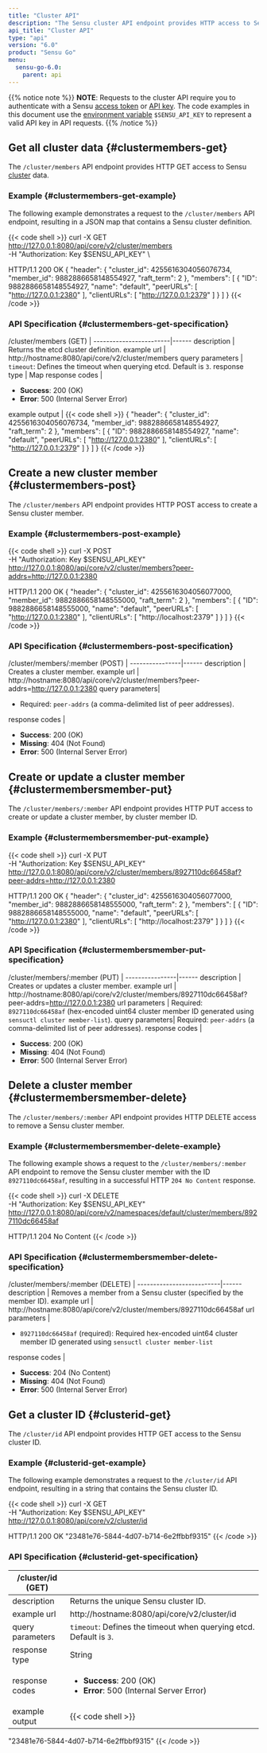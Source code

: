 ```yaml
---
title: "Cluster API"
description: "The Sensu cluster API endpoint provides HTTP access to Sensu cluster data. This reference includes examples for returning the cluster definition, creating a cluster member, and more. Read on for the full reference."
api_title: "Cluster API"
type: "api"
version: "6.0"
product: "Sensu Go"
menu:
  sensu-go-6.0:
    parent: api
---
```


{{% notice note %}}
**NOTE**: Requests to the cluster API require you to authenticate with a Sensu [access token](../#authenticate-with-the-authentication-api) or [API key](../#authenticate-with-an-api-key).
The code examples in this document use the [environment variable](../#configure-an-environment-variable-for-api-key-authentication) `$SENSU_API_KEY` to represent a valid API key in API requests. 
{{% /notice %}}

## Get all cluster data {#clustermembers-get}

The `/cluster/members` API endpoint provides HTTP GET access to Sensu [cluster][1] data.

### Example {#clustermembers-get-example}

The following example demonstrates a request to the `/cluster/members` API endpoint, resulting in a JSON map that contains a Sensu cluster definition.

{{< code shell >}}
curl -X GET \
http://127.0.0.1:8080/api/core/v2/cluster/members \
-H "Authorization: Key $SENSU_API_KEY" \

HTTP/1.1 200 OK
{
  "header": {
    "cluster_id": 4255616304056076734,
    "member_id": 9882886658148554927,
    "raft_term": 2
  },
  "members": [
    {
      "ID": 9882886658148554927,
      "name": "default",
      "peerURLs": [
        "http://127.0.0.1:2380"
      ],
      "clientURLs": [
        "http://127.0.0.1:2379"
      ]
    }
  ]
}
{{< /code >}}

### API Specification {#clustermembers-get-specification}

/cluster/members (GET)  | 
------------------------|------
description             | Returns the etcd cluster definition.
example url             | http://hostname:8080/api/core/v2/cluster/members
query parameters        | `timeout`: Defines the timeout when querying etcd. Default is `3`.
response type           | Map
response codes          | <ul><li>**Success**: 200 (OK)</li><li>**Error**: 500 (Internal Server Error)</li></ul>
example output          | {{< code shell >}}
{
  "header": {
    "cluster_id": 4255616304056076734,
    "member_id": 9882886658148554927,
    "raft_term": 2
  },
  "members": [
    {
      "ID": 9882886658148554927,
      "name": "default",
      "peerURLs": [
        "http://127.0.0.1:2380"
      ],
      "clientURLs": [
        "http://127.0.0.1:2379"
      ]
    }
  ]
}
{{< /code >}}

## Create a new cluster member {#clustermembers-post}

The `/cluster/members` API endpoint provides HTTP POST access to create a Sensu cluster member.

### Example {#clustermembers-post-example}

{{< code shell >}}
curl -X POST \
-H "Authorization: Key $SENSU_API_KEY" \
http://127.0.0.1:8080/api/core/v2/cluster/members?peer-addrs=http://127.0.0.1:2380

HTTP/1.1 200 OK
{
  "header": {
    "cluster_id": 4255616304056077000,
    "member_id": 9882886658148555000,
    "raft_term": 2
  },
  "members": [
    {
      "ID": 9882886658148555000,
      "name": "default",
      "peerURLs": [
        "http://127.0.0.1:2380"
      ],
      "clientURLs": [
        "http://localhost:2379"
      ]
    }
  ]
}
{{< /code >}}

### API Specification {#clustermembers-post-specification}

/cluster/members/:member (POST) | 
----------------|------
description     | Creates a cluster member.
example url     | http://hostname:8080/api/core/v2/cluster/members?peer-addrs=http://127.0.0.1:2380
query parameters| <ul><li>Required: `peer-addrs` (a comma-delimited list of peer addresses).</li></ul>
response codes   | <ul><li>**Success**: 200 (OK)</li><li> **Missing**: 404 (Not Found)</li><li>**Error**: 500 (Internal Server Error)</li></ul>

## Create or update a cluster member {#clustermembersmember-put}

The `/cluster/members/:member` API endpoint provides HTTP PUT access to create or update a cluster member, by cluster member ID.

### Example {#clustermembersmember-put-example}

{{< code shell >}}
curl -X PUT \
-H "Authorization: Key $SENSU_API_KEY" \
http://127.0.0.1:8080/api/core/v2/cluster/members/8927110dc66458af?peer-addrs=http://127.0.0.1:2380

HTTP/1.1 200 OK
{
  "header": {
    "cluster_id": 4255616304056077000,
    "member_id": 9882886658148555000,
    "raft_term": 2
  },
  "members": [
    {
      "ID": 9882886658148555000,
      "name": "default",
      "peerURLs": [
        "http://127.0.0.1:2380"
      ],
      "clientURLs": [
        "http://localhost:2379"
      ]
    }
  ]
}
{{< /code >}}

### API Specification {#clustermembersmember-put-specification}

/cluster/members/:member (PUT) | 
----------------|------
description     | Creates or updates a cluster member.
example url     | http://hostname:8080/api/core/v2/cluster/members/8927110dc66458af?peer-addrs=http://127.0.0.1:2380
url parameters  | Required: `8927110dc66458af` (hex-encoded uint64 cluster member ID generated using `sensuctl cluster member-list`).
query parameters| Required: `peer-addrs` (a comma-delimited list of peer addresses).</li></ul>
response codes   | <ul><li>**Success**: 200 (OK)</li><li> **Missing**: 404 (Not Found)</li><li>**Error**: 500 (Internal Server Error)</li></ul>

## Delete a cluster member {#clustermembersmember-delete}

The `/cluster/members/:member` API endpoint provides HTTP DELETE access to remove a Sensu cluster member.

### Example {#clustermembersmember-delete-example}

The following example shows a request to the `/cluster/members/:member` API endpoint to remove the Sensu cluster member with the ID `8927110dc66458af`, resulting in a successful HTTP `204 No Content` response.

{{< code shell >}}
curl -X DELETE \
-H "Authorization: Key $SENSU_API_KEY" \
http://127.0.0.1:8080/api/core/v2/namespaces/default/cluster/members/8927110dc66458af

HTTP/1.1 204 No Content
{{< /code >}}

### API Specification {#clustermembersmember-delete-specification}

/cluster/members/:member (DELETE) | 
--------------------------|------
description               | Removes a member from a Sensu cluster (specified by the member ID).
example url               | http://hostname:8080/api/core/v2/cluster/members/8927110dc66458af
url parameters            | <ul><li>`8927110dc66458af` (required): Required hex-encoded uint64 cluster member ID generated using `sensuctl cluster member-list`</li></ul>
response codes            | <ul><li>**Success**: 204 (No Content)</li><li>**Missing**: 404 (Not Found)</li><li>**Error**: 500 (Internal Server Error)</li></ul>

## Get a cluster ID {#clusterid-get}

The `/cluster/id` API endpoint provides HTTP GET access to the Sensu cluster ID.

### Example {#clusterid-get-example}

The following example demonstrates a request to the `/cluster/id` API endpoint, resulting in a string that contains the Sensu cluster ID.

{{< code shell >}}
curl -X GET \
 -H "Authorization: Key $SENSU_API_KEY" \
http://127.0.0.1:8080/api/core/v2/cluster/id

HTTP/1.1 200 OK
"23481e76-5844-4d07-b714-6e2ffbbf9315"
{{< /code >}}

### API Specification {#clusterid-get-specification}

/cluster/id (GET) | |
------------------|------
description       | Returns the unique Sensu cluster ID.
example url       | http://hostname:8080/api/core/v2/cluster/id
query parameters  | `timeout`: Defines the timeout when querying etcd. Default is `3`.
response type     | String
response codes    | <ul><li>**Success**: 200 (OK)</li><li>**Error**: 500 (Internal Server Error)</li></ul>
example output    | {{< code shell >}}
"23481e76-5844-4d07-b714-6e2ffbbf9315"
{{< /code >}}

[1]: ../../operations/deploy-sensu/cluster-sensu/
